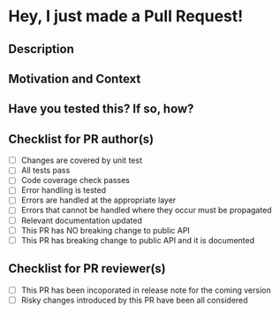 # Hey, I just made a Pull Request!

## Description
<!--- Describe your changes -->

## Motivation and Context
<!--- Why is this change required? What problem does it solve? -->
<!--- If it fixes an open issue, please link to the issue here. -->

## Have you tested this? If so, how?
<!--- Valid responses are "I have included unit tests." or -->
<!--- "I ran my jobs with this code and it works for me." -->

## Checklist for PR author(s)
<!--- Put an `x` in all the boxes that apply: -->
- [ ] Changes are covered by unit test
- [ ] All tests pass
- [ ] Code coverage check passes
- [ ] Error handling is tested
- [ ] Errors are handled at the appropriate layer
- [ ] Errors that cannot be handled where they occur must be propagated
- [ ] Relevant documentation updated
- [ ] This PR has NO breaking change to public API
- [ ] This PR has breaking change to public API and it is documented

## Checklist for PR reviewer(s)
<!--- Put an `x` in all the boxes that apply: -->
- [ ] This PR has been incoporated in release note for the coming version
- [ ] Risky changes introduced by this PR have been all considered

<!---
for more information on how to submit valuable contributions,
see https://opensource.guide/how-to-contribute/#how-to-submit-a-contribution
-->
